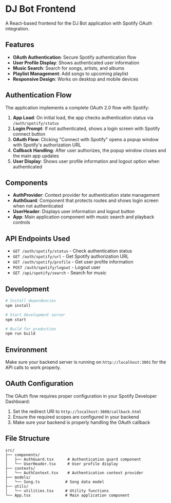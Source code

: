 # DJ Bot Frontend

A React-based frontend for the DJ Bot application with Spotify OAuth integration.

## Features

- **OAuth Authentication**: Secure Spotify authentication flow
- **User Profile Display**: Shows authenticated user information
- **Music Search**: Search for songs, artists, and albums
- **Playlist Management**: Add songs to upcoming playlist
- **Responsive Design**: Works on desktop and mobile devices

## Authentication Flow

The application implements a complete OAuth 2.0 flow with Spotify:

1. **App Load**: On initial load, the app checks authentication status via `/auth/spotify/status`
2. **Login Prompt**: If not authenticated, shows a login screen with Spotify connect button
3. **OAuth Flow**: Clicking "Connect with Spotify" opens a popup window with Spotify's authorization URL
4. **Callback Handling**: After user authorizes, the popup window closes and the main app updates
5. **User Display**: Shows user profile information and logout option when authenticated

## Components

- **AuthProvider**: Context provider for authentication state management
- **AuthGuard**: Component that protects routes and shows login screen when not authenticated
- **UserHeader**: Displays user information and logout button
- **App**: Main application component with music search and playback controls

## API Endpoints Used

- `GET /auth/spotify/status` - Check authentication status
- `GET /auth/spotify/url` - Get Spotify authorization URL
- `GET /auth/spotify/profile` - Get user profile information
- `POST /auth/spotify/logout` - Logout user
- `GET /api/spotify/search` - Search for music

## Development

```bash
# Install dependencies
npm install

# Start development server
npm start

# Build for production
npm run build
```

## Environment

Make sure your backend server is running on `http://localhost:3001` for the API calls to work properly.

## OAuth Configuration

The OAuth flow requires proper configuration in your Spotify Developer Dashboard:

1. Set the redirect URI to `http://localhost:3000/callback.html`
2. Ensure the required scopes are configured in your backend
3. Make sure your backend is properly handling the OAuth callback

## File Structure

```
src/
├── components/
│   ├── AuthGuard.tsx      # Authentication guard component
│   └── UserHeader.tsx     # User profile display
├── contexts/
│   └── AuthContext.tsx    # Authentication context provider
├── models/
│   └── Song.ts           # Song data model
├── utils/
│   └── utilities.tsx     # Utility functions
└── App.tsx               # Main application component
```

